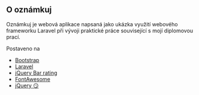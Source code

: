 
## O oznámkuj

Oznámkuj je webová aplikace napsaná jako ukázka využití webového frameworku Laravel při vývoji praktické práce související s mojí diplomovou prací.

Postaveno na
* [Bootstrap](https://www.getbootstrap.com "Bootstrap")
* [Laravel](https://www.laravel.com "Laravel")
* [jQuery Bar rating](http://antenna.io/demo/jquery-bar-rating/ "Bar rating")
* [FontAwesome](http://fontawesome.io "font awesome")
* [jQuery 😏](https://jquery.com "Jquery")
